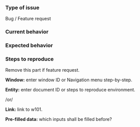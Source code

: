 ### Type of issue
Bug / Feature request
### Current behavior

### Expected behavior

### Steps to reproduce
Remove this part if feature request.

**Window:** enter window ID or Navigation menu step-by-step.

**Entity:** enter document ID or steps to reproduce environment.

/or/

**Link:** link to w101.

**Pre-filled data:** which inputs shall be filled before?

